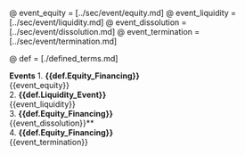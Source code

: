 @ event_equity = [../sec/event/equity.md]
@ event_liquidity = [../sec/event/liquidity.md]
@ event_dissolution = [../sec/event/dissolution.md]
@ event_termination = [../sec/event/termination.md]

@ def = [./defined_terms.md]

**Events**
    1. **{{def.Equity_Financing}}**  
        {{event_equity}}  
    2. **{{def.Liquidity_Event}}**  
        {{event_liquidity}}  
    3. **{{def.Equity_Financing}}**  
        {{event_dissolution}}**  
    4. **{{def.Equity_Financing}}**  
        {{event_termination}}